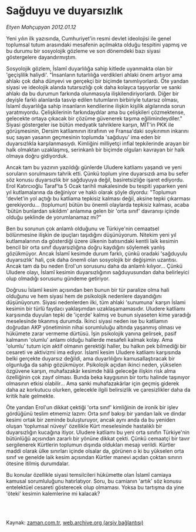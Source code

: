 # Sağduyu ve duyarsızlık

*Etyen Mahçupyan 2012.01.12*

<td class="columnist-detail">
<p>Yeni yılın ilk yazısında, Cumhuriyet'in resmi devlet ideolojisi ile genel toplumsal tutum arasındaki mesafenin açılmakta olduğu tespitini yapmış ve bu durumu bir sosyolojik gözleme ve son dönemdeki bazı siyasi göstergelere dayandırmıştım.</p>
<p>
<div id="haberMetinDiv">
<p>Sosyolojik gözlem, İslamî duyarlılığa sahip kitlede uyanmakta olan bir 'geçişlilik haliydi'. "İnsanların tutarlılığa verdikleri ahlaki önem artıyor ama ahlakı çok daha dünyevi ve gerçekçi bir biçimde tanımlıyorlardı. Öte yandan siyasi ve ideolojik alanda tutarsızlığı çok daha kolayca taşıyorlar ve sanki ahlakı da bu durumun farkında olunmasıyla ilişkilendiriyorlardı. Diğer bir deyişle farklı alanlarda tasvip edilen tutumların birbiriyle tutarsız olması, İslamî duyarlılığa sahip insanların kendilerine ilişkin kişilik algılarında sorun yaratmıyordu. Çelişkilerinin farkındaydılar ama bu çelişkileri çözmektense, gelecekte ortaya çıkacak bir çözüme güvenerek taşıma eğilimindeydiler." Siyasi göstergeler ise bütün medyatik tahriklere karşın, MİT'in PKK ile görüşmesinin, Dersim katliamının itirafının ve Fransa'daki soykırımın inkarını suç sayan yasanın geçmesinin toplumda 'sağduyu' ima eden bir duyarsızlıkla karşılanmasıydı. Kimliğini milliyetçi infial tepkilerinde arayan bir halk olmaktan uzaklaşmış, serinkanlı bir biçimde olguları kavrayan bir halk olmaya doğru gidiyorduk.
<p>Ancak tam bu yazının yazıldığı günlerde Uludere katliamı yaşandı ve yeni soruların sorulmasını tahrik etti. Çünkü toplum yine duyarsızdı ama bu sefer söz konusu duyarsızlık bir sağduyuya değil, basiretsizliğe işaret ediyordu. Erol Katırcıoğlu Taraf'ta 5 Ocak tarihli makalesinde bu tespiti yaparken yeni yıl kutlamalarına da değiniyor ve haklı olarak şöyle diyordu: "Toplumun 'devlet'in yol açtığı bu katliama tepkisiz kalması değil, aksine tepki çıkarması gerekiyordu... (toplumun) bütün bu önemli olaylarda tepkisiz kalması, acaba 'bütün bunlardan sıkıldım' anlamına gelen bir 'orta sınıf' davranışı içinde olduğu şeklinde de yorumlanamaz mı?"
<p>Ben bu sorunun çok anlamlı olduğunu ve Türkiye'nin cemaatsel bölünmesine ilişkin de ipuçları taşıdığını düşünüyorum. Nitekim yeni yıl kutlamalarının da gösterdiği üzere ülkenin batısındaki kentli laik kesimin bencil bir orta sınıf duyarsızlığına doğru kaydığını söylemek yanlış gözükmüyor. Ancak İslamî kesimde durum farklı, çünkü oradaki 'sağduyulu duyarsızlık' hali, çok daha önemli olan sosyolojik bir değişimin uzantısı. Ancak tam da bu neden Erol'un sorusunu daha da anlamlı kılıyor... Çünkü Uludere olayı, İslamî kesimin duyarsızlığının sağduyusundan daha belirleyici olup olmadığı sorusunu gündeme getiriyor.
<p>Doğrusu İslamî kesim açısından ben bunun bir tür paralize olma hali olduğunu ve hem siyasi hem de psikolojik nedenlere dayandığını düşünüyorum. Siyasi nedenlerden ilki, tüm ahlaki 'sunumuna' karşın İslami kesimin bir türlü faydacı yaklaşımdan uzaklaşamamasıdır. Uludere katliamı karşısında duyulan tepki de 'içerde' kalmış ve bunun siyaseten kime yaradığı meselesinde tıkanmış durumda. İkinci siyasi neden ise bu katliamın doğrudan AKP yönetiminin nihai sorumluluğu altında yaşanmış olması ve hükümete zarar vermeme dürtüsü. İşin psikolojik yanına gelirsek, pasif kalmanın 'olumlu' anlamı olduğu hallerde mesafeli kalmak kolay. Ama 'olumlu' tutum için aktif olmanın gerektiği haller, bu halkın pek bilmediği bir cesareti ve aktivizmi ima ediyor. İslamî kesim Uludere katliamı karşısında belki gerçekte duyarsız değildi, ama duyarlılığını kamusallaştıracak bir olgunluğa da sahip gözükmüyor. Psikolojik açıdan ikinci neden, yükselen özgüvene karşın, muhafazakâr kesimde hâlâ geleceğe ilişkin risk alma özelliğinin çok zayıf olması. Bunda beka kaygısının bir tortu halinde taşınıyor olmasının etkisi olabilir... Ama sanki muhafazakârlar için geçmiş giderek daha az korkutucu olurken, gelecekle ilgili belirsizlik ve çaresizlikler daha da kritik hale gelmekte.
<p>Öte yandan Erol'un dikkat çektiği 'orta sınıf' kimliğinin de ironik bir işlev gördüğünü teslim etmemiz lazım: Orta sınıf bakışı bir yandan laik ve dindar kesimi ortak bir zeminde buluşturuyor, ancak aynı anda da bu yeniden oluşan 'toplumsal nüveyi' özellikle Kürt meselesinde hastalıklı bir duyarsızlığın kucağına itiyor. Uludere katliamı bu yeni orta sınıfın Türkiye'nin bütünlüğü açısından zararlı bir yönüne dikkat çekti. Çünkü cemaatçi bir tavır sergilenerek Kürtlerin toplumun dışında oldukları mesajı verildi. Kürtler maddi olarak ülke sınırları içinde olsalar da, görünen o ki bu yükselen orta sınıf ve genelde laik kesim açısından Kürtler manevi açıdan çoktan sınırın ötesine itilmiş durumdalar.
<p>Bu konular özellikle siyasi temsilcileri hükümette olan İslamî camiaya kamusal sorumluluğunu hatırlatıyor. Soru, bu camianın 'artık' söz konusu entelektüel cesareti gösterecek olup olmaması. Yoksa bu tartışma da yine 'öteki' kesimin kalemlerine mi kalacak? </p></p></p></p></p></p></div>
</p>


<p><br>
		 </br></p></td>

Kaynak: [zaman.com.tr](http://zaman.com.tr/yazar.do?yazino=1228134), [web.archive.org (arşiv bağlantısı)](http://web.archive.org/web/20120309221757/http://www.zaman.com.tr/yazar.do?yazino=1228134)
